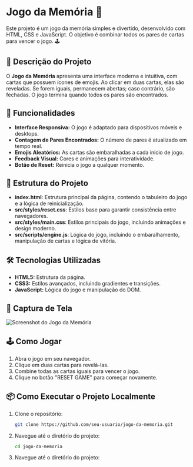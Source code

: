 # Jogo da Memória 🎴

Este projeto é um jogo da memória simples e divertido, desenvolvido com HTML, CSS e JavaScript. O objetivo é combinar todos os pares de cartas para vencer o jogo. 🕹️

## 📝 Descrição do Projeto

O **Jogo da Memória** apresenta uma interface moderna e intuitiva, com cartas que possuem ícones de emojis. Ao clicar em duas cartas, elas são reveladas. Se forem iguais, permanecem abertas; caso contrário, são fechadas. O jogo termina quando todos os pares são encontrados.

## 🚀 Funcionalidades

- **Interface Responsiva:** O jogo é adaptado para dispositivos móveis e desktops.
- **Contagem de Pares Encontrados:** O número de pares é atualizado em tempo real.
- **Emojis Aleatórios:** As cartas são embaralhadas a cada início de jogo.
- **Feedback Visual:** Cores e animações para interatividade.
- **Botão de Reset:** Reinicia o jogo a qualquer momento.

## 📂 Estrutura do Projeto

- **index.html**: Estrutura principal da página, contendo o tabuleiro do jogo e a lógica de reinicialização.
- **src/styles/reset.css**: Estilos base para garantir consistência entre navegadores.
- **src/styles/main.css**: Estilos principais do jogo, incluindo animações e design moderno.
- **src/scripts/engine.js**: Lógica do jogo, incluindo o embaralhamento, manipulação de cartas e lógica de vitória.

## 🛠️ Tecnologias Utilizadas

- **HTML5:** Estrutura da página.
- **CSS3:** Estilos avançados, incluindo gradientes e transições.
- **JavaScript:** Lógica do jogo e manipulação do DOM.

## 📸 Captura de Tela

![Screenshot do Jogo da Memória](./screenshot.png)

## 🕹️ Como Jogar

1. Abra o jogo em seu navegador.
2. Clique em duas cartas para revelá-las.
3. Combine todas as cartas iguais para vencer o jogo.
4. Clique no botão "RESET GAME" para começar novamente.

## 📦 Como Executar o Projeto Localmente

1. Clone o repositório:
   ```bash
   git clone https://github.com/seu-usuario/jogo-da-memoria.git
2. Navegue até o diretório do projeto:
   ```bash
   cd jogo-da-memoria
3. Navegue até o diretório do projeto:
